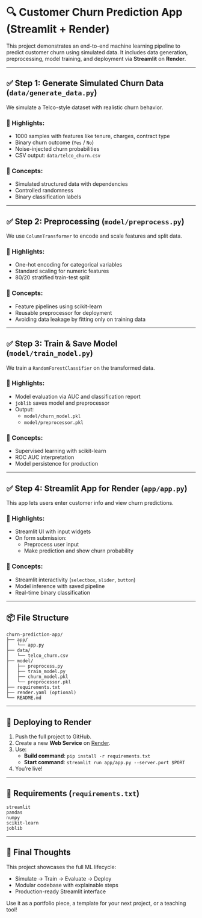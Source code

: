 
# 🔍 Customer Churn Prediction App (Streamlit + Render)

This project demonstrates an end-to-end machine learning pipeline to predict customer churn using simulated data. It includes data generation, preprocessing, model training, and deployment via **Streamlit** on **Render**.

---

## ✅ Step 1: Generate Simulated Churn Data (`data/generate_data.py`)

We simulate a Telco-style dataset with realistic churn behavior.

### 📌 Highlights:
- 1000 samples with features like tenure, charges, contract type
- Binary churn outcome (`Yes` / `No`)
- Noise-injected churn probabilities
- CSV output: `data/telco_churn.csv`

### 🧠 Concepts:
- Simulated structured data with dependencies
- Controlled randomness
- Binary classification labels

---

## ✅ Step 2: Preprocessing (`model/preprocess.py`)

We use `ColumnTransformer` to encode and scale features and split data.

### 📌 Highlights:
- One-hot encoding for categorical variables
- Standard scaling for numeric features
- 80/20 stratified train-test split

### 🧠 Concepts:
- Feature pipelines using scikit-learn
- Reusable preprocessor for deployment
- Avoiding data leakage by fitting only on training data

---

## ✅ Step 3: Train & Save Model (`model/train_model.py`)

We train a `RandomForestClassifier` on the transformed data.

### 📌 Highlights:
- Model evaluation via AUC and classification report
- `joblib` saves model and preprocessor
- Output:
  - `model/churn_model.pkl`
  - `model/preprocessor.pkl`

### 🧠 Concepts:
- Supervised learning with scikit-learn
- ROC AUC interpretation
- Model persistence for production

---

## ✅ Step 4: Streamlit App for Render (`app/app.py`)

This app lets users enter customer info and view churn predictions.

### 📌 Highlights:
- Streamlit UI with input widgets
- On form submission:
  - Preprocess user input
  - Make prediction and show churn probability

### 🧠 Concepts:
- Streamlit interactivity (`selectbox`, `slider`, `button`)
- Model inference with saved pipeline
- Real-time binary classification

---

## 📦 File Structure

```
churn-prediction-app/
├── app/
│   └── app.py
├── data/
│   └── telco_churn.csv
├── model/
│   ├── preprocess.py
│   ├── train_model.py
│   ├── churn_model.pkl
│   └── preprocessor.pkl
├── requirements.txt
├── render.yaml (optional)
└── README.md
```

---

## 🚀 Deploying to Render

1. Push the full project to GitHub.
2. Create a new **Web Service** on [Render](https://render.com).
3. Use:
   - **Build command**: `pip install -r requirements.txt`
   - **Start command**: `streamlit run app/app.py --server.port $PORT`
4. You’re live!

---

## 📄 Requirements (`requirements.txt`)

```
streamlit
pandas
numpy
scikit-learn
joblib
```

---

## 🧠 Final Thoughts

This project showcases the full ML lifecycle:
- Simulate → Train → Evaluate → Deploy
- Modular codebase with explainable steps
- Production-ready Streamlit interface

Use it as a portfolio piece, a template for your next project, or a teaching tool!

